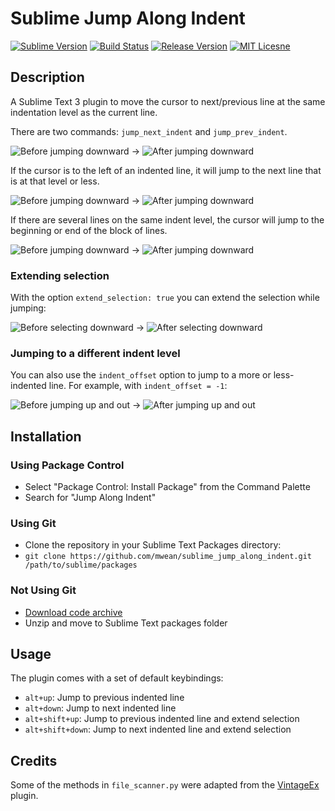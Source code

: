 # Sublime Jump Along Indent #

[![Sublime Version](http://img.shields.io/badge/sublime_text-3-orange.svg?style=flat)](http://www.sublimetext.com/3)
[![Build Status](http://img.shields.io/travis/mwean/sublime_jump_along_indent/master.svg?style=flat)](https://travis-ci.org/mwean/sublime_jump_along_indent)
[![Release Version](http://img.shields.io/badge/release-v0.4.0-blue.svg?style=flat)](https://github.com/mwean/sublime_jump_along_indent/releases/latest)
[![MIT Licesne](http://img.shields.io/badge/license-MIT-red.svg?style=flat)](https://github.com/mwean/sublime_jump_along_indent/blob/master/LICENSE)

## Description ##

A Sublime Text 3 plugin to move the cursor to next/previous line at the same indentation level as the current line.

There are two commands: `jump_next_indent` and `jump_prev_indent`.

![Before jumping downward](https://s3.amazonaws.com/mwean-github/sublime_jump_along_indent/pre_jump.png) → ![After jumping downward](https://s3.amazonaws.com/mwean-github/sublime_jump_along_indent/post_jump.png)

If the cursor is to the left of an indented line, it will jump to the next line that is at that level or less.

![Before jumping downward](https://s3.amazonaws.com/mwean-github/sublime_jump_along_indent/pre_jump_inset.png) → ![After jumping downward](https://s3.amazonaws.com/mwean-github/sublime_jump_along_indent/post_jump_inset.png)

If there are several lines on the same indent level, the cursor will jump to the beginning or end of the block of lines.

![Before jumping downward](https://s3.amazonaws.com/mwean-github/sublime_jump_along_indent/pre_jump_block.png) → ![After jumping downward](https://s3.amazonaws.com/mwean-github/sublime_jump_along_indent/post_jump_block.png)

### Extending selection ###

With the option `extend_selection: true` you can extend the selection while jumping:

![Before selecting downward](https://s3.amazonaws.com/mwean-github/sublime_jump_along_indent/pre_jump.png) → ![After selecting downward](https://s3.amazonaws.com/mwean-github/sublime_jump_along_indent/post_select.png)

### Jumping to a different indent level ###

You can also use the `indent_offset` option to jump to a more or less-indented line. For example, with `indent_offset = -1`:

![Before jumping up and out](https://s3.amazonaws.com/mwean-github/sublime_jump_along_indent/pre_jump_out.png) → ![After jumping up and out](https://s3.amazonaws.com/mwean-github/sublime_jump_along_indent/post_jump_out.png)

## Installation ##

### Using Package Control ###
  - Select "Package Control: Install Package" from the Command Palette
  - Search for "Jump Along Indent"

### Using Git ###
  - Clone the repository in your Sublime Text Packages directory:
  - `git clone https://github.com/mwean/sublime_jump_along_indent.git /path/to/sublime/packages`

### Not Using Git ###
  - [Download code archive](https://github.com/mwean/sublime_jump_along_indent/archive/master.zip)
  - Unzip and move to Sublime Text packages folder

## Usage ##

The plugin comes with a set of default keybindings:

  - `alt+up`: Jump to previous indented line
  - `alt+down`: Jump to next indented line
  - `alt+shift+up`: Jump to previous indented line and extend selection
  - `alt+shift+down`: Jump to next indented line and extend selection

## Credits ##

Some of the methods in `file_scanner.py` were adapted from the [VintageEx](https://github.com/SublimeText/VintageEx) plugin.
